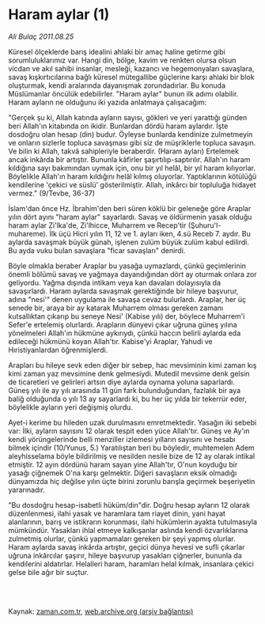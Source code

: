 # Haram aylar (1)

*Ali Bulaç 2011.08.25*

<td class="columnist-detail">
<p>Küresel ölçeklerde barış idealini ahlaki bir amaç haline getirme gibi sorumluluklarımız var. Hangi din, bölge, kavim ve renkten olursa olsun vicdan ve akıl sahibi insanlar, mesleği, kazancı ve hegemonyaları savaşlara, savaş kışkırtıcılarına bağlı küresel mütegallibe güçlerine karşı ahlaki bir blok oluşturmak, kendi aralarında dayanışmak zorundadırlar. Bu konuda Müslümanlar öncülük edebilirler. "Haram aylar" bunun ilk adımı olabilir. Haram ayların ne olduğunu iki yazıda anlatmaya çalışacağım:</p>
<p>
<div id="haberMetinDiv">
<p>"Gerçek şu ki, Allah katında ayların sayısı, gökleri ve yeri yarattığı günden beri Allah'ın kitabında on ikidir. Bunlardan dördü haram aylardır. İşte dosdoğru olan hesap (din) budur. Öyleyse bunlarda kendinize zulmetmeyin ve onların sizlerle topluca savaşması gibi siz de müşriklerle topluca savaşın. Ve bilin ki Allah, takvâ sahipleriyle beraberdir. (Haram ayları) Ertelemek ancak inkârda bir artıştır. Bununla kâfirler şaşırtılıp-saptırılır. Allah'ın haram kıldığına sayı bakımından uymak için, onu bir yıl helâl, bir yıl haram kılıyorlar. Böylelikle Allah'ın haram kıldığını helâl kılmış oluyorlar. Yaptıklarının kötülüğü kendilerine 'çekici ve süslü' gösterilmiştir. Allah, inkârcı bir topluluğa hidayet vermez." (9/Tevbe, 36-37)
<p> İslam'dan önce Hz. İbrahim'den beri süren köklü bir geleneğe göre Araplar yılın dört ayını "haram aylar" sayarlardı. Savaş ve öldürmenin yasak olduğu haram aylar Zi'lka'de, Zi'lhicce, Muharrem ve Recep'tir (Şuhuru'l-muhareme). İlk üçü Hicri yılın 11, 12 ve 1. ayları iken, 4.sü Receb 7. aydır. Bu aylarda savaşmak büyük günah, işlenen zulüm büyük zulüm kabul edilirdi. Bu ayda vuku bulan savaşlara "ficar savaşları" denirdi.
<p> Böyle olmakla beraber Araplar bu yasağa uymazlardı, çünkü geçimlerinin önemli bölümü savaş ve yağmaya dayandığından dört ay oturmak onlara zor geliyordu. Yağma dışında intikam veya kan davaları dolayısıyla da savaşırlardı. Haram aylarda savaşmak gerektiğinde bir hileye başvurur, adına "nesi'" denen uygulama ile savaşa cevaz bulurlardı. Araplar, her üç senede bir, araya bir ay katarak Muharrem olması gereken zamanı kutsallıktan çıkarıp bu seneye Nesi' (Kabise yılı) der, böylece Muharrem'i Sefer'e ertelemiş olurlardı. Arapların dünyevi çıkar uğruna güneş yılına yönelmeleri Allah'ın hükmüne aykırıydı, çünkü haccın belirli aylarda eda edileceği hükmünü koyan Allah'tır. Kabise'yi Araplar, Yahudi ve Hıristiyanlardan öğrenmişlerdi.
<p> Arapları bu hileye sevk eden diğer bir sebep, hac mevsiminin kimi zaman kış kimi zaman yaz mevsimine denk gelmesiydi. Mutedil mevsime denk gelsin de ticaretleri ve gelirleri artsın diye aylarda oynama yoluna saparlardı. Güneş yılı ile ay yılı arasında 11 gün fark bulunduğundan, fazlalık bir aya baliğ olduğunda o yılı 13 ay sayarlardı ki, bu her üç yılda bir tekerrür eder, böylelikle ayların yeri değişmiş olurdu.
<p> Ayet-i kerime bu hileden uzak durulmasını emretmektedir. Yasağın iki sebebi var: İlki, ayların sayısını 12 olarak tespit eden yüce Allah'tır. Güneş ve Ay'ın kendi yörüngelerinde belli menziller izlemesi yılların sayısını ve hesabı bilmek içindir (10/Yunus, 5.) Yaratılıştan beri bu böyledir, muhtemelen Adem aleyhisselama böyle bildirilmiş ve nesilden nesile bize de 12 ay olarak intikal etmiştir. 12 ayın dördünü haram sayan yine Allah'tır, O'nun koyduğu bir yasağı çiğnemek O'na karşı gelmektir. Diğeri savaşların eksik olmadığı dünyamızda hiç değilse yılın üçte birini zorunlu barışla geçirmek beşeriyetin yararınadır.
<p> "Bu dosdoğru hesap-isabetli hüküm/din"dir. Doğru hesap ayların 12 olarak düzenlenmesi, ilahi yasak ve haramlara tam riayet dinin, yani hayat alanlarının, barış ve istikrarın korunması, ilahi hükümlerin ayakta tutulmasıyla mümkündür. Yasakları ihlal etmeye kalkışanlar aslında kendi özvarlıklarına zulmetmiş olurlar, çünkü yapmamaları gereken bir şeyi yapmış olurlar. Haram aylarda savaş inkârda artıştır, geçici dünya hevesi ve sufli çıkarlar uğruna inkârcılar şaşırır, hileye başvurup yasakları çiğnerler, bununla da kendilerini aldatırlar. Helalleri haram, haramları helal kılmak, insanlara çekici gelse bile ağır bir suçtur. </p></p></p></p></p></p></div>
</p>


<p><br>
		 </br></p></td>

Kaynak: [zaman.com.tr](http://zaman.com.tr/yazar.do?yazino=1172870), [web.archive.org (arşiv bağlantısı)](http://web.archive.org/web/20111219222445/http://zaman.com.tr/yazar.do?yazino=1172870)
